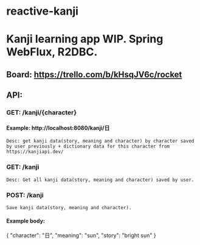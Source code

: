 # reactive-kanji
# Kanji learning app WIP. Spring WebFlux, R2DBC.

## Board: https://trello.com/b/kHsqJV6c/rocket

## API:

### GET: /kanji/{character} 
#### Example: http://localhost:8080/kanji/日
```text
Desc: get kanji data(story, meaning and character) by character saved by user previously + dictionary data for this character from https://kanjiapi.dev/
```
### GET: /kanji
```text
Desc: Get all kanji data(story, meaning and character) saved by user.
```
### POST: /kanji
```text
Save kanji data(story, meaning and character).
```
#### Example body:
{
    "character": "日",
    "meaning": "sun",
    "story": "bright sun"
}
